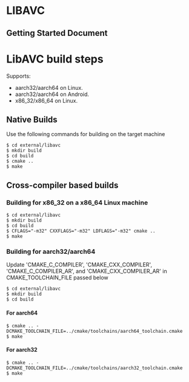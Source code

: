 # LIBAVC
## Getting Started Document

# LibAVC build steps

Supports:
- aarch32/aarch64 on Linux.
- aarch32/aarch64 on Android.
- x86_32/x86_64 on Linux.

## Native Builds
Use the following commands for building on the target machine

```
$ cd external/libavc
$ mkdir build
$ cd build
$ cmake ..
$ make
```

## Cross-compiler based builds

### Building for x86_32 on a x86_64 Linux machine
```
$ cd external/libavc
$ mkdir build
$ cd build
$ CFLAGS="-m32" CXXFLAGS="-m32" LDFLAGS="-m32" cmake ..
$ make
```

### Building for aarch32/aarch64
Update 'CMAKE_C_COMPILER', 'CMAKE_CXX_COMPILER', 'CMAKE_C_COMPILER_AR', and
'CMAKE_CXX_COMPILER_AR' in CMAKE_TOOLCHAIN_FILE passed below

```
$ cd external/libavc
$ mkdir build
$ cd build
```

#### For aarch64
```
$ cmake .. -DCMAKE_TOOLCHAIN_FILE=../cmake/toolchains/aarch64_toolchain.cmake
$ make
```

#### For aarch32
```
$ cmake .. -DCMAKE_TOOLCHAIN_FILE=../cmake/toolchains/aarch32_toolchain.cmake
$ make
```
